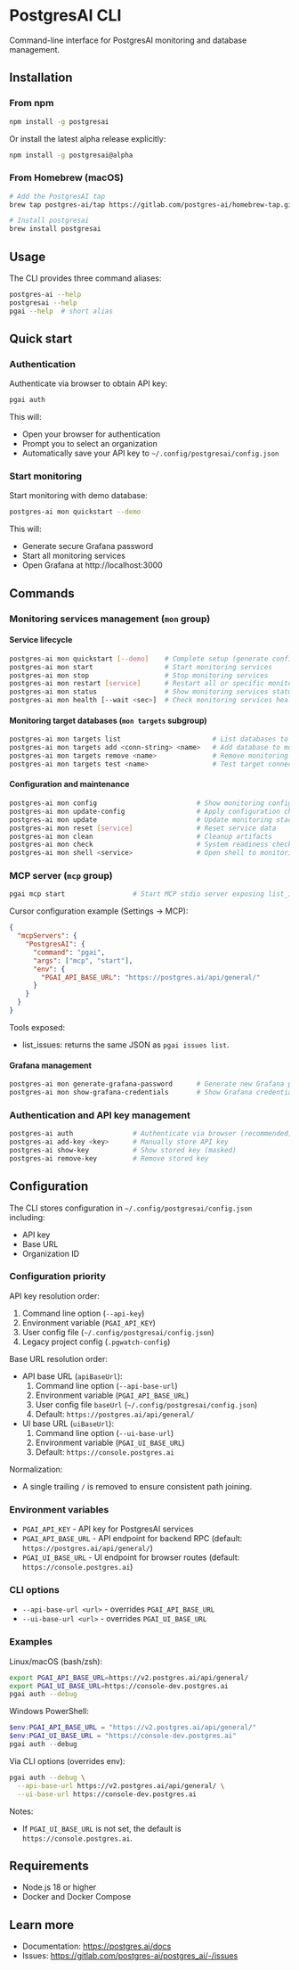 # PostgresAI CLI

Command-line interface for PostgresAI monitoring and database management.

## Installation

### From npm

```bash
npm install -g postgresai
```

Or install the latest alpha release explicitly:
```bash
npm install -g postgresai@alpha
```

### From Homebrew (macOS)

```bash
# Add the PostgresAI tap
brew tap postgres-ai/tap https://gitlab.com/postgres-ai/homebrew-tap.git

# Install postgresai
brew install postgresai
```

## Usage

The CLI provides three command aliases:
```bash
postgres-ai --help
postgresai --help
pgai --help  # short alias
```

## Quick start

### Authentication

Authenticate via browser to obtain API key:
```bash
pgai auth
```

This will:
- Open your browser for authentication
- Prompt you to select an organization
- Automatically save your API key to `~/.config/postgresai/config.json`

### Start monitoring

Start monitoring with demo database:
```bash
postgres-ai mon quickstart --demo
```

This will:
- Generate secure Grafana password
- Start all monitoring services
- Open Grafana at http://localhost:3000

## Commands

### Monitoring services management (`mon` group)

#### Service lifecycle
```bash
postgres-ai mon quickstart [--demo]    # Complete setup (generate config, start services)
postgres-ai mon start                  # Start monitoring services
postgres-ai mon stop                   # Stop monitoring services
postgres-ai mon restart [service]      # Restart all or specific monitoring service
postgres-ai mon status                 # Show monitoring services status
postgres-ai mon health [--wait <sec>]  # Check monitoring services health
```

#### Monitoring target databases (`mon targets` subgroup)
```bash
postgres-ai mon targets list                       # List databases to monitor
postgres-ai mon targets add <conn-string> <name>   # Add database to monitor
postgres-ai mon targets remove <name>              # Remove monitoring target
postgres-ai mon targets test <name>                # Test target connectivity
```

#### Configuration and maintenance
```bash
postgres-ai mon config                         # Show monitoring configuration
postgres-ai mon update-config                  # Apply configuration changes
postgres-ai mon update                         # Update monitoring stack
postgres-ai mon reset [service]                # Reset service data
postgres-ai mon clean                          # Cleanup artifacts
postgres-ai mon check                          # System readiness check
postgres-ai mon shell <service>                # Open shell to monitoring service
```

### MCP server (`mcp` group)

```bash
pgai mcp start                 # Start MCP stdio server exposing list_issues tool
```

Cursor configuration example (Settings → MCP):

```json
{
  "mcpServers": {
    "PostgresAI": {
      "command": "pgai",
      "args": ["mcp", "start"],
      "env": {
        "PGAI_API_BASE_URL": "https://postgres.ai/api/general/"
      }
    }
  }
}
```

Tools exposed:
- list_issues: returns the same JSON as `pgai issues list`.

#### Grafana management
```bash
postgres-ai mon generate-grafana-password      # Generate new Grafana password
postgres-ai mon show-grafana-credentials       # Show Grafana credentials
```

### Authentication and API key management
```bash
postgres-ai auth               # Authenticate via browser (recommended)
postgres-ai add-key <key>      # Manually store API key
postgres-ai show-key           # Show stored key (masked)
postgres-ai remove-key         # Remove stored key
```

## Configuration

The CLI stores configuration in `~/.config/postgresai/config.json` including:
- API key
- Base URL
- Organization ID

### Configuration priority

API key resolution order:
1. Command line option (`--api-key`)
2. Environment variable (`PGAI_API_KEY`)
3. User config file (`~/.config/postgresai/config.json`)
4. Legacy project config (`.pgwatch-config`)

Base URL resolution order:
- API base URL (`apiBaseUrl`):
  1. Command line option (`--api-base-url`)
  2. Environment variable (`PGAI_API_BASE_URL`)
  3. User config file `baseUrl` (`~/.config/postgresai/config.json`)
  4. Default: `https://postgres.ai/api/general/`
- UI base URL (`uiBaseUrl`):
  1. Command line option (`--ui-base-url`)
  2. Environment variable (`PGAI_UI_BASE_URL`)
  3. Default: `https://console.postgres.ai`

Normalization:
- A single trailing `/` is removed to ensure consistent path joining.

### Environment variables

- `PGAI_API_KEY` - API key for PostgresAI services
- `PGAI_API_BASE_URL` - API endpoint for backend RPC (default: `https://postgres.ai/api/general/`)
- `PGAI_UI_BASE_URL` - UI endpoint for browser routes (default: `https://console.postgres.ai`)

### CLI options

- `--api-base-url <url>` - overrides `PGAI_API_BASE_URL`
- `--ui-base-url <url>` - overrides `PGAI_UI_BASE_URL`

### Examples

Linux/macOS (bash/zsh):

```bash
export PGAI_API_BASE_URL=https://v2.postgres.ai/api/general/
export PGAI_UI_BASE_URL=https://console-dev.postgres.ai
pgai auth --debug
```

Windows PowerShell:

```powershell
$env:PGAI_API_BASE_URL = "https://v2.postgres.ai/api/general/"
$env:PGAI_UI_BASE_URL = "https://console-dev.postgres.ai"
pgai auth --debug
```

Via CLI options (overrides env):

```bash
pgai auth --debug \
  --api-base-url https://v2.postgres.ai/api/general/ \
  --ui-base-url https://console-dev.postgres.ai
```

Notes:
- If `PGAI_UI_BASE_URL` is not set, the default is `https://console.postgres.ai`.

## Requirements

- Node.js 18 or higher
- Docker and Docker Compose

## Learn more

- Documentation: https://postgres.ai/docs
- Issues: https://gitlab.com/postgres-ai/postgres_ai/-/issues
